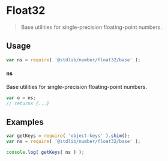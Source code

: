 <!--

@license Apache-2.0

Copyright (c) 2018 The Stdlib Authors.

Licensed under the Apache License, Version 2.0 (the "License");
you may not use this file except in compliance with the License.
You may obtain a copy of the License at

   http://www.apache.org/licenses/LICENSE-2.0

Unless required by applicable law or agreed to in writing, software
distributed under the License is distributed on an "AS IS" BASIS,
WITHOUT WARRANTIES OR CONDITIONS OF ANY KIND, either express or implied.
See the License for the specific language governing permissions and
limitations under the License.

-->

# Float32

> Base utilities for single-precision floating-point numbers.

<section class="usage">

## Usage

```javascript
var ns = require( '@stdlib/number/float32/base' );
```

#### ns

Base utilities for single-precision floating-point numbers.

```javascript
var o = ns;
// returns {...}
```

</section>

<!-- /.usage -->

<section class="examples">

## Examples

<!-- TODO: better examples -->

<!-- eslint no-undef: "error" -->

```javascript
var getKeys = require( 'object-keys' ).shim();
var ns = require( '@stdlib/number/float32/base' );

console.log( getKeys( ns ) );
```

</section>

<!-- /.examples -->

<section class="links">

</section>

<!-- /.links -->
